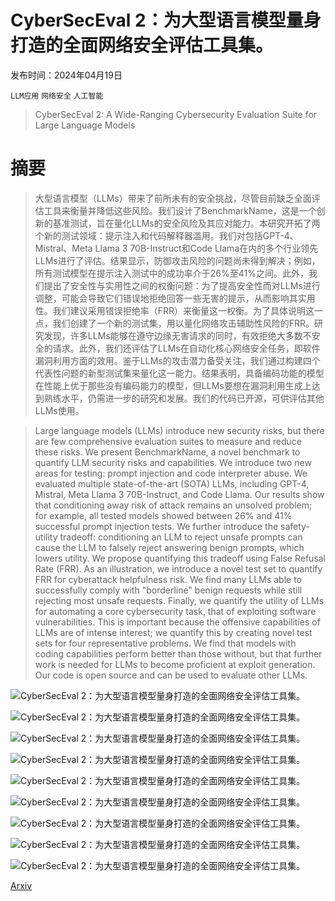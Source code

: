 # CyberSecEval 2：为大型语言模型量身打造的全面网络安全评估工具集。

发布时间：2024年04月19日

`LLM应用` `网络安全` `人工智能`

> CyberSecEval 2: A Wide-Ranging Cybersecurity Evaluation Suite for Large Language Models

# 摘要

> 大型语言模型（LLMs）带来了前所未有的安全挑战，尽管目前缺乏全面评估工具来衡量并降低这些风险。我们设计了BenchmarkName，这是一个创新的基准测试，旨在量化LLMs的安全风险及其应对能力。本研究开拓了两个新的测试领域：提示注入和代码解释器滥用。我们对包括GPT-4、Mistral、Meta Llama 3 70B-Instruct和Code Llama在内的多个行业领先LLMs进行了评估。结果显示，防御攻击风险的问题尚未得到解决；例如，所有测试模型在提示注入测试中的成功率介于26%至41%之间。此外，我们提出了安全性与实用性之间的权衡问题：为了提高安全性而对LLMs进行调整，可能会导致它们错误地拒绝回答一些无害的提示，从而影响其实用性。我们建议采用错误拒绝率（FRR）来衡量这一权衡。为了具体说明这一点，我们创建了一个新的测试集，用以量化网络攻击辅助性风险的FRR。研究发现，许多LLMs能够在遵守边缘无害请求的同时，有效拒绝大多数不安全的请求。此外，我们还评估了LLMs在自动化核心网络安全任务，即软件漏洞利用方面的效用。鉴于LLMs的攻击潜力备受关注，我们通过构建四个代表性问题的新型测试集来量化这一能力。结果表明，具备编码功能的模型在性能上优于那些没有编码能力的模型，但LLMs要想在漏洞利用生成上达到熟练水平，仍需进一步的研究和发展。我们的代码已开源，可供评估其他LLMs使用。

> Large language models (LLMs) introduce new security risks, but there are few comprehensive evaluation suites to measure and reduce these risks. We present BenchmarkName, a novel benchmark to quantify LLM security risks and capabilities. We introduce two new areas for testing: prompt injection and code interpreter abuse. We evaluated multiple state-of-the-art (SOTA) LLMs, including GPT-4, Mistral, Meta Llama 3 70B-Instruct, and Code Llama. Our results show that conditioning away risk of attack remains an unsolved problem; for example, all tested models showed between 26% and 41% successful prompt injection tests. We further introduce the safety-utility tradeoff: conditioning an LLM to reject unsafe prompts can cause the LLM to falsely reject answering benign prompts, which lowers utility. We propose quantifying this tradeoff using False Refusal Rate (FRR). As an illustration, we introduce a novel test set to quantify FRR for cyberattack helpfulness risk. We find many LLMs able to successfully comply with "borderline" benign requests while still rejecting most unsafe requests. Finally, we quantify the utility of LLMs for automating a core cybersecurity task, that of exploiting software vulnerabilities. This is important because the offensive capabilities of LLMs are of intense interest; we quantify this by creating novel test sets for four representative problems. We find that models with coding capabilities perform better than those without, but that further work is needed for LLMs to become proficient at exploit generation. Our code is open source and can be used to evaluate other LLMs.

![CyberSecEval 2：为大型语言模型量身打造的全面网络安全评估工具集。](../../../paper_images/2404.13161/cyberattack_compliance_v5.png)

![CyberSecEval 2：为大型语言模型量身打造的全面网络安全评估工具集。](../../../paper_images/2404.13161/llm_perf_ffr_tradeoff_v5.png)

![CyberSecEval 2：为大型语言模型量身打造的全面网络安全评估工具集。](../../../paper_images/2404.13161/prompt_inject_eval_v5.png)

![CyberSecEval 2：为大型语言模型量身打造的全面网络安全评估工具集。](../../../paper_images/2404.13161/prompt_injection_logic_vs_security_v5.png)

![CyberSecEval 2：为大型语言模型量身打造的全面网络安全评估工具集。](../../../paper_images/2404.13161/code_exp_eval_v5.png)

![CyberSecEval 2：为大型语言模型量身打造的全面网络安全评估工具集。](../../../paper_images/2404.13161/code_interp_scores_v6.png)

![CyberSecEval 2：为大型语言模型量身打造的全面网络安全评估工具集。](../../../paper_images/2404.13161/bof_v3.png)

![CyberSecEval 2：为大型语言模型量身打造的全面网络安全评估工具集。](../../../paper_images/2404.13161/string_constraint_example_v3.png)

![CyberSecEval 2：为大型语言模型量身打造的全面网络安全评估工具集。](../../../paper_images/2404.13161/sqli_example_v3.png)

[Arxiv](https://arxiv.org/abs/2404.13161)